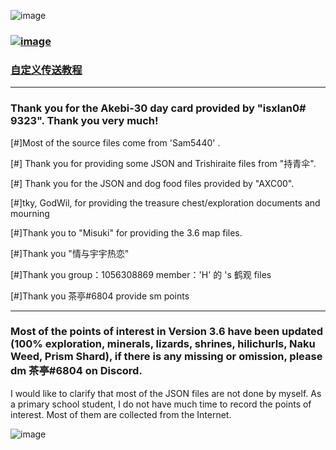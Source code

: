 ![image](https://user-images.githubusercontent.com/82816129/234588408-62d80303-cd82-4000-8036-4b477a6f8ea2.png)

### 	[![image](https://user-images.githubusercontent.com/82816129/234592376-486a39e9-4784-4d6b-a823-57d57bc074e3.png)](https://github.com/Xcating/Json_Integration/archive/refs/heads/main.zip)                         

###  [自定义传送教程](https://docs.qq.com/doc/DTFFHRXRlTWZ6ZFhh)

---

### Thank you for the Akebi-30 day card provided by "isxlan0# 9323". Thank you very much!

[#]Most of the source files come from 'Sam5440' .

[#] Thank you for providing some JSON and Trishiraite files from "持青伞".

[#] Thank you for the JSON and dog food files provided by "AXC00".

[#]tky, GodWil, for providing the treasure chest/exploration documents and mourning

[#]Thank you to "Misuki" for providing the 3.6 map files.

[#]Thank you "情与宇宇热恋"

[#]Thank you group：1056308869 member：'H' 的 's 鹤观 files

[#]Thank you 茶亭#6804 provide sm points

---

### Most of the points of interest in Version 3.6 have been updated (100% exploration, minerals, lizards, shrines, hilichurls, Naku Weed, Prism Shard), if there is any missing or omission, please dm 茶亭#6804 on Discord. 

I would like to clarify that most of the JSON files are not done by myself. As a primary school student, I do not have much time to record the points of interest. Most of them are collected from the Internet. 

![image](https://user-images.githubusercontent.com/82816129/230099550-51500c23-7641-48df-950f-a6a1d35553e1.png)

